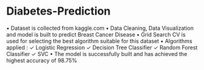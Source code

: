 # Diabetes-Prediction

• Dataset is collected from kaggle.com
• Data Cleaning, Data Visualization and model is built to predict Breast Cancer Disease
• Grid Search CV is used for selecting the best algorithm suitable for this dataset
• Algorithms applied : 
     ✓ Logistic Regression 
     ✓ Decision Tree Classifier 
     ✓ Random Forest Classifier 
     ✓ SVC
• The model is successfully built and has achieved the highest accuracy of 98.75%

